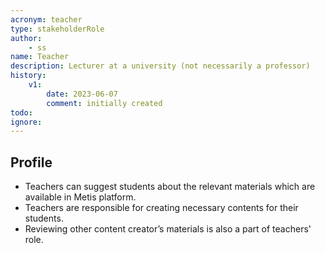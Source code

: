 ```yaml
---
acronym: teacher
type: stakeholderRole
author:
    - ss
name: Teacher
description: Lecturer at a university (not necessarily a professor)
history:
    v1:
        date: 2023-06-07
        comment: initially created
todo:
ignore: 
---
```


## Profile

* Teachers can suggest students about the relevant materials which are available in Metis platform.
* Teachers are responsible for creating necessary contents for their students.
* Reviewing other content creator’s materials is also a part of teachers' role.
